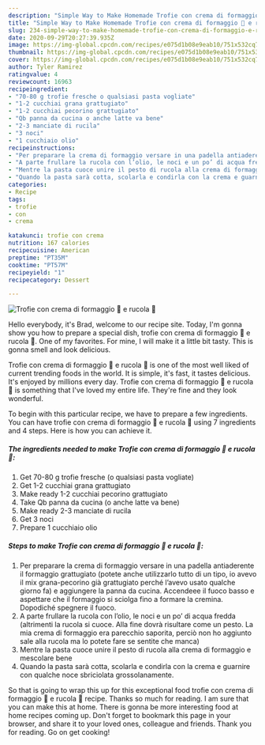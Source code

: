 ```yaml
---
description: "Simple Way to Make Homemade Trofie con crema di formaggio 🧀 e rucola 🌱"
title: "Simple Way to Make Homemade Trofie con crema di formaggio 🧀 e rucola 🌱"
slug: 234-simple-way-to-make-homemade-trofie-con-crema-di-formaggio-e-rucola
date: 2020-09-29T20:27:39.935Z
image: https://img-global.cpcdn.com/recipes/e075d1b08e9eab10/751x532cq70/trofie-con-crema-di-formaggio-🧀-e-rucola-🌱-recipe-main-photo.jpg
thumbnail: https://img-global.cpcdn.com/recipes/e075d1b08e9eab10/751x532cq70/trofie-con-crema-di-formaggio-🧀-e-rucola-🌱-recipe-main-photo.jpg
cover: https://img-global.cpcdn.com/recipes/e075d1b08e9eab10/751x532cq70/trofie-con-crema-di-formaggio-🧀-e-rucola-🌱-recipe-main-photo.jpg
author: Tyler Ramirez
ratingvalue: 4
reviewcount: 16963
recipeingredient:
- "70-80 g trofie fresche o qualsiasi pasta vogliate"
- "1-2 cucchiai grana grattugiato"
- "1-2 cucchiai pecorino grattugiato"
- "Qb panna da cucina o anche latte va bene"
- "2-3 manciate di rucila"
- "3 noci"
- "1 cucchiaio olio"
recipeinstructions:
- "Per preparare la crema di formaggio versare in una padella antiaderente il formaggio grattugiato (potete anche utilizzarlo tutto di un tipo, io avevo il mix grana-pecorino già grattugiato perché l’avevo usato qualche giorno fa) e aggiungere la panna da cucina. Accendeee il fuoco basso e aspettare che il formaggio si sciolga fino a formare la cremina. Dopodiché spegnere il fuoco."
- "A parte frullare la rucola con l’olio, le noci e un po’ di acqua fredda (altrimenti la rucola si cuoce. Alla fine dovrà risultare come un pesto. La mia crema di formaggio era parecchio saporita, perciò non ho aggiunto sale alla rucola ma lo potete fare se sentite che manca)"
- "Mentre la pasta cuoce unire il pesto di rucola alla crema di formaggio e mescolare bene"
- "Quando la pasta sarà cotta, scolarla e condirla con la crema e guarnire con qualche noce sbriciolata grossolanamente."
categories:
- Recipe
tags:
- trofie
- con
- crema

katakunci: trofie con crema 
nutrition: 167 calories
recipecuisine: American
preptime: "PT35M"
cooktime: "PT57M"
recipeyield: "1"
recipecategory: Dessert

---
```



![Trofie con crema di formaggio 🧀 e rucola 🌱](https://img-global.cpcdn.com/recipes/e075d1b08e9eab10/751x532cq70/trofie-con-crema-di-formaggio-🧀-e-rucola-🌱-recipe-main-photo.jpg)

Hello everybody, it's Brad, welcome to our recipe site. Today, I'm gonna show you how to prepare a special dish, trofie con crema di formaggio 🧀 e rucola 🌱. One of my favorites. For mine, I will make it a little bit tasty. This is gonna smell and look delicious.

Trofie con crema di formaggio 🧀 e rucola 🌱 is one of the most well liked of current trending foods in the world. It is simple, it's fast, it tastes delicious. It's enjoyed by millions every day. Trofie con crema di formaggio 🧀 e rucola 🌱 is something that I've loved my entire life. They're fine and they look wonderful.




To begin with this particular recipe, we have to prepare a few ingredients. You can have trofie con crema di formaggio 🧀 e rucola 🌱 using 7 ingredients and 4 steps. Here is how you can achieve it.

<!--inarticleads1-->

##### The ingredients needed to make Trofie con crema di formaggio 🧀 e rucola 🌱:

1. Get 70-80 g trofie fresche (o qualsiasi pasta vogliate)
1. Get 1-2 cucchiai grana grattugiato
1. Make ready 1-2 cucchiai pecorino grattugiato
1. Take Qb panna da cucina (o anche latte va bene)
1. Make ready 2-3 manciate di rucila
1. Get 3 noci
1. Prepare 1 cucchiaio olio




<!--inarticleads2-->

##### Steps to make Trofie con crema di formaggio 🧀 e rucola 🌱:

1. Per preparare la crema di formaggio versare in una padella antiaderente il formaggio grattugiato (potete anche utilizzarlo tutto di un tipo, io avevo il mix grana-pecorino già grattugiato perché l’avevo usato qualche giorno fa) e aggiungere la panna da cucina. Accendeee il fuoco basso e aspettare che il formaggio si sciolga fino a formare la cremina. Dopodiché spegnere il fuoco.
1. A parte frullare la rucola con l’olio, le noci e un po’ di acqua fredda (altrimenti la rucola si cuoce. Alla fine dovrà risultare come un pesto. La mia crema di formaggio era parecchio saporita, perciò non ho aggiunto sale alla rucola ma lo potete fare se sentite che manca)
1. Mentre la pasta cuoce unire il pesto di rucola alla crema di formaggio e mescolare bene
1. Quando la pasta sarà cotta, scolarla e condirla con la crema e guarnire con qualche noce sbriciolata grossolanamente.




So that is going to wrap this up for this exceptional food trofie con crema di formaggio 🧀 e rucola 🌱 recipe. Thanks so much for reading. I am sure that you can make this at home. There is gonna be more interesting food at home recipes coming up. Don't forget to bookmark this page in your browser, and share it to your loved ones, colleague and friends. Thank you for reading. Go on get cooking!
